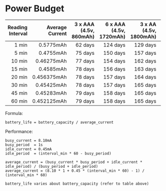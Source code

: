# Power Budget

|Reading Interval|Average Current|3 x AAA (4.5v, 860mAh)|6 x AAA (4.5v, 1720mAh)|3 x AA (4.5v, 1800mAh)|6 x AA (4.5v, 3600mAh)|1 x 9V (9v, 565mAh)|
|--:|--:|--:|--:|--:|--:|--:|
|1 min|0.5775mAh|62 days|124 days|129 days|259 days|40 days|
|5 min|0.4755mAh|75 days|150 days|157 days|315 days|49 days|
|10 min|0.46275mAh|77 days|154 days|162 days|324 days|50 days|
|15 min|0.4585mAh|78 days|156 days|163 days|327 days|51 days|
|20 min|0.456375mAh|78 days|157 days|164 days|328 days|51 days|
|30 min|0.45425mAh|78 days|157 days|165 days|330 days|51 days|
|45 min|0.45283mAh|79 days|158 days|165 days|331 days|51 days|
|60 min|0.452125mAh|79 days|158 days|165 days|331 days|52 days|

Formula:
```
battery_life = battery_capacity / average_current
```

Performance:
```
busy_current = 8.10mA
busy_period  = 1s
idle_current = 0.45mA
idle_period  = (interval_min * 60 - busy_period)

average_current = (busy_current * busy_period + idle_current * idle_period) / (busy_period + idle_period)
average_current = (8.10 * 1 + 0.45 * (interval_min * 60) - 1) / (interval_min * 60)

battery_life varies about battery_capacity (refer to table above)
```
